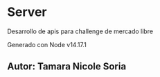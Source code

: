 # Server

Desarrollo de apis para challenge de mercado libre

Generado con Node v14.17.1

## Autor: Tamara Nicole Soria
